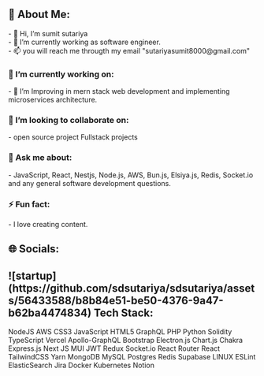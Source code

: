 <h2>💫 About Me:</h2>
- 👋 Hi, I’m sumit sutariya<br/>
- 🌱 I’m currently working as software engineer.<br/>
- 📫 you will reach me througth my email "sutariyasumit8000@gmail.com"<br/>

<h3>🔭 I’m currently working on:</h3>
- 👀 I’m Improving in mern stack web development and implementing microservices architecture.

<h3>💞️ I’m looking to collaborate on:</h3>
- open source project Fullstack projects

<h3>💬 Ask me about:</h3>
- JavaScript, React, Nestjs, Node.js, AWS, Bun.js, Elsiya.js, Redis, Socket.io and any general software development questions.

<h3>⚡ Fun fact:</h3>
- I love creating content.

<h2>🌐 Socials:</h2>


<h2>![startup](https://github.com/sdsutariya/sdsutariya/assets/56433588/b8b84e51-be50-4376-9a47-b62ba4474834)
 Tech Stack:</h2>
NodeJS AWS CSS3 JavaScript HTML5 GraphQL PHP Python Solidity TypeScript Vercel Apollo-GraphQL Bootstrap Electron.js Chart.js Chakra Express.js Next JS MUI JWT Redux Socket.io React Router React TailwindCSS Yarn MongoDB MySQL Postgres Redis Supabase LINUX ESLint ElasticSearch Jira Docker Kubernetes Notion
